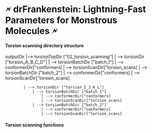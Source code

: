 # 🗲 drFrankenstein: Lightning-Fast Parameters for Monstrous Molecules 🗲



#### Torsion scanning directory structure

outputDir
    |--> torsionTopDir ["02_torsion_scanning"] 
            | --> torsionDir ["torsion_A_B_C_D"]
                | --> torsionBatchDir ["batch_1"]
                    | --> conformerDir["conformers]
                    | --> torsionScanDir["torsion_scans]
                | --> torsionBatchDir ["batch_2"]
                    | --> conformerDir["conformers]
                    | --> torsionScanDir["torsion_scans]

            | --> torsionDir ["torsion_I_J_K_L"]
                | --> torsionBatchDir ["batch_1"]
                    | --> conformerDir["conformers]
                    | --> torsionScanDir["torsion_scans]
                | --> torsionBatchDir ["batch_2"]
                    | --> conformerDir["conformers]
                    | --> torsionScanDir["torsion_scans]



#### Torsion scanning functions